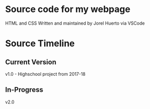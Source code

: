 # Source code for my webpage
HTML and CSS Written and maintained by Jorel Huerto via VSCode
# Source Timeline

## Current Version
v1.0 - Highschool project from 2017-18

## In-Progress 
v2.0